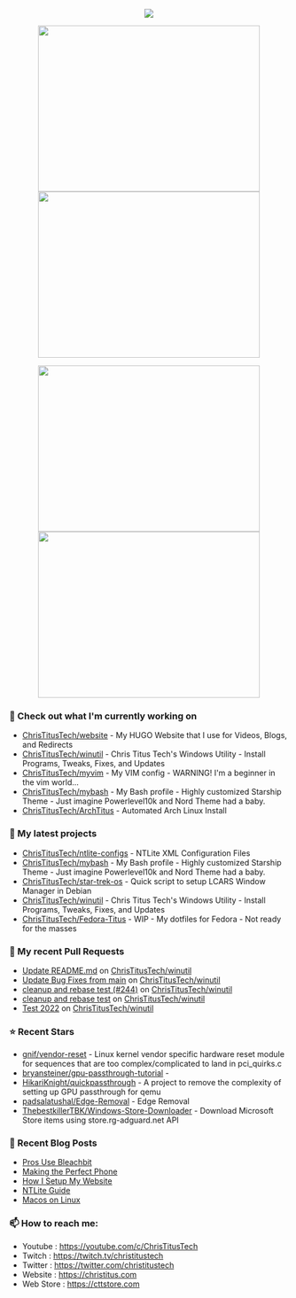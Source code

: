 <p align="center"><a href="https://github.com/anuraghazra/github-readme-stats">
  <img align="center" src="https://github-readme-stats.vercel.app/api?username=ChrisTitusTech&show_icons=true&theme=tokyonight" />
</a></p>

<p align="center"><a href="https://wakatime.com/@christitustech">
  <img align="center" width="400" height="300" src="https://wakatime.com/share/@christitustech/4c17a227-eb23-48c5-a2f1-492e5538842c.svg" />
</a>
<a href="https://wakatime.com/@christitustech">
  <img align="center" width="400" height="300" src="https://wakatime.com/share/@christitustech/57160975-2111-472e-bc92-f390b42053b3.svg" />
</a></p>

<p align="center"><a href="https://wakatime.com/@christitustech">
  <img align="center" width="400" height="300" src="https://wakatime.com/share/@christitustech/b7d6c245-11dd-4802-a2dd-8ff0fd915324.svg" />
</a>
<a href="https://wakatime.com/@christitustech">
  <img align="center" width="400" height="300" src="https://wakatime.com/share/@christitustech/29475f0b-8d50-47b4-aaf5-f96bdcab9d0d.svg" />
</a></p>

### 👷 Check out what I'm currently working on

- [ChrisTitusTech/website](https://github.com/ChrisTitusTech/website) - My HUGO Website that I use for Videos, Blogs, and Redirects
- [ChrisTitusTech/winutil](https://github.com/ChrisTitusTech/winutil) - Chris Titus Tech&#39;s Windows Utility - Install Programs, Tweaks, Fixes, and Updates
- [ChrisTitusTech/myvim](https://github.com/ChrisTitusTech/myvim) - My VIM config - WARNING! I&#39;m a beginner in the vim world...
- [ChrisTitusTech/mybash](https://github.com/ChrisTitusTech/mybash) - My Bash profile - Highly customized Starship Theme - Just imagine Powerlevel10k and Nord Theme had a baby.
- [ChrisTitusTech/ArchTitus](https://github.com/ChrisTitusTech/ArchTitus) - Automated Arch Linux Install
### 🌱 My latest projects

- [ChrisTitusTech/ntlite-configs](https://github.com/ChrisTitusTech/ntlite-configs) - NTLite XML Configuration Files
- [ChrisTitusTech/mybash](https://github.com/ChrisTitusTech/mybash) - My Bash profile - Highly customized Starship Theme - Just imagine Powerlevel10k and Nord Theme had a baby.
- [ChrisTitusTech/star-trek-os](https://github.com/ChrisTitusTech/star-trek-os) - Quick script to setup LCARS Window Manager in Debian
- [ChrisTitusTech/winutil](https://github.com/ChrisTitusTech/winutil) - Chris Titus Tech&#39;s Windows Utility - Install Programs, Tweaks, Fixes, and Updates
- [ChrisTitusTech/Fedora-Titus](https://github.com/ChrisTitusTech/Fedora-Titus) - WIP - My dotfiles for Fedora - Not ready for the masses
### 🔨 My recent Pull Requests

- [Update README.md](https://github.com/ChrisTitusTech/winutil/pull/251) on [ChrisTitusTech/winutil](https://github.com/ChrisTitusTech/winutil)
- [Update Bug Fixes from main](https://github.com/ChrisTitusTech/winutil/pull/247) on [ChrisTitusTech/winutil](https://github.com/ChrisTitusTech/winutil)
- [cleanup and rebase test (#244)](https://github.com/ChrisTitusTech/winutil/pull/245) on [ChrisTitusTech/winutil](https://github.com/ChrisTitusTech/winutil)
- [cleanup and rebase test](https://github.com/ChrisTitusTech/winutil/pull/244) on [ChrisTitusTech/winutil](https://github.com/ChrisTitusTech/winutil)
- [Test 2022](https://github.com/ChrisTitusTech/winutil/pull/240) on [ChrisTitusTech/winutil](https://github.com/ChrisTitusTech/winutil)
### ⭐ Recent Stars

- [gnif/vendor-reset](https://github.com/gnif/vendor-reset) - Linux kernel vendor specific hardware reset module for sequences that are too complex/complicated to land in pci_quirks.c
- [bryansteiner/gpu-passthrough-tutorial](https://github.com/bryansteiner/gpu-passthrough-tutorial) - 
- [HikariKnight/quickpassthrough](https://github.com/HikariKnight/quickpassthrough) - A project to remove the complexity of setting up GPU passthrough for qemu
- [padsalatushal/Edge-Removal](https://github.com/padsalatushal/Edge-Removal) - Edge Removal
- [ThebestkillerTBK/Windows-Store-Downloader](https://github.com/ThebestkillerTBK/Windows-Store-Downloader) - Download Microsoft Store items using store.rg-adguard.net API
### 📰 Recent Blog Posts

- [Pros Use Bleachbit](https://christitus.com/pros-use-bleachbit/)
- [Making the Perfect Phone](https://christitus.com/making-the-perfect-phone/)
- [How I Setup My Website](https://christitus.com/how-i-setup-my-website/)
- [NTLite Guide](https://christitus.com/ntlite-guide/)
- [Macos on Linux](https://christitus.com/macos-on-linux/)
### 📫 How to reach me:
  - Youtube   : <https://youtube.com/c/ChrisTitusTech>
  - Twitch    : <https://twitch.tv/christitustech>
  - Twitter   : <https://twitter.com/christitustech>
  - Website   : <https://christitus.com>
  - Web Store : <https://cttstore.com>
